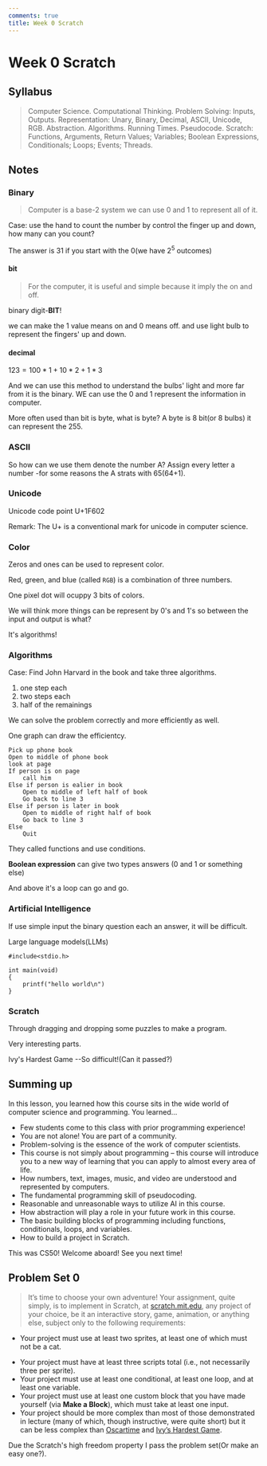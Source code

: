 ```yaml
---
comments: true
title: Week 0 Scratch
---
```


# Week 0 Scratch

## Syllabus

>Computer Science. Computational Thinking. Problem Solving: Inputs, Outputs. Representation: Unary, Binary, Decimal, ASCII, Unicode, RGB. Abstraction. Algorithms. Running Times. Pseudocode. Scratch: Functions, Arguments, Return Values; Variables; Boolean Expressions, Conditionals; Loops; Events; Threads.


## Notes

### Binary


>Computer is a base-2 system we can use 0 and 1 to represent all of it.


Case: use the hand to count the number by control the finger up and down, how many can you count?

The answer is 31 if you start with the 0(we have $2^{5}$ outcomes)


#### bit

>For the computer, it is useful and simple because it imply the on and off.

binary digit-**BIT**!

we can make the 1 value means on and 0 means off. and use light bulb to represent the fingers' up and down.

#### decimal

$123=100*1+10*2+1*3$

And we can use this method to understand the bulbs' light and more far from it is the binary. WE can use the 0 and 1 represent the information in computer.

More often used than bit is byte, what is byte?
A byte is 8 bit(or 8 bulbs) it can represent the 255.


### ASCII


So how can we use them denote the number A?
Assign every letter a number -for some reasons the A strats with 65(64+1).


### Unicode

Unicode code point U+1F602 

Remark:
The U+ is a conventional mark for unicode in computer science. 


### Color

Zeros and ones can be used to represent color.

Red, green, and blue (called `RGB`) is a combination of three numbers.

One  pixel dot will ocuppy 3 bits of colors.

We will think more things can be represent by 0's and 1's so between the input and output is what?

It's algorithms!

### Algorithms

Case: Find John Harvard in the book and take three algorithms.

1. one step each 
2. two steps each
3. half of the remainings 

We can solve the problem correctly and more efficiently as well.

One graph can draw the efficientcy.


```
Pick up phone book
Open to middle of phone book
look at page 
If person is on page
	call him
Else if person is ealier in book
	Open to middle of left half of book
	Go back to line 3
Else if person is later in book
	Open to middle of right half of book
	Go back to line 3
Else
	Quit 
```

They called functions and use conditions.

**Boolean expression** can give two types answers (0 and 1 or something else)

And above it's a loop can go and go.

### Artificial Intelligence

If use simple input the binary question each an answer, it will be difficult.

Large language models(LLMs)


```
#include<stdio.h>

int main(void)
{
	printf("hello world\n")
}
```


### Scratch

Through dragging and dropping some puzzles to make a program.

Very interesting parts.

Ivy's Hardest Game --So difficult!(Can it passed?)


## Summing up

In this lesson, you learned how this course sits in the wide world of computer science and programming. You learned…

- Few students come to this class with prior programming experience!
- You are not alone! You are part of a community.
- Problem-solving is the essence of the work of computer scientists.
- This course is not simply about programming – this course will introduce you to a new way of learning that you can apply to almost every area of life.
- How numbers, text, images, music, and video are understood and represented by computers.
- The fundamental programming skill of pseudocoding.
- Reasonable and unreasonable ways to utilize AI in this course.
- How abstraction will play a role in your future work in this course.
- The basic building blocks of programming including functions, conditionals, loops, and variables.
- How to build a project in Scratch.

This was CS50! Welcome aboard! See you next time!


## Problem Set 0

>It’s time to choose your own adventure! Your assignment, quite simply, is to implement in Scratch, at [scratch.mit.edu](https://scratch.mit.edu/), any project of your choice, be it an interactive story, game, animation, or anything else, subject only to the following requirements:

+ Your project must use at least two sprites, at least one of which must not be a cat.
- Your project must have at least three scripts total (i.e., not necessarily three per sprite).
- Your project must use at least one conditional, at least one loop, and at least one variable.
- Your project must use at least one custom block that you have made yourself (via **Make a Block**), which must take at least one input.
- Your project should be more complex than most of those demonstrated in lecture (many of which, though instructive, were quite short) but it can be less complex than [Oscartime](https://scratch.mit.edu/projects/277537196) and [Ivy’s Hardest Game](https://scratch.mit.edu/projects/326129433).

Due the Scratch's high freedom property I pass the problem set(Or make an easy one?). 



